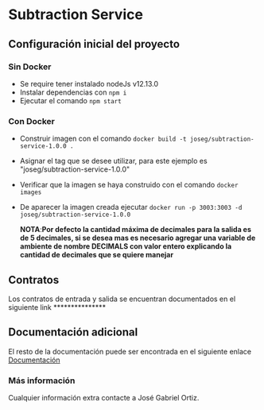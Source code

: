 
# Subtraction Service  
  
## Configuración inicial del proyecto  
  
### Sin Docker  
- Se require tener instalado nodeJs v12.13.0  
- Instalar dependencias con `npm i`  
- Ejecutar el comando `npm start`  
  
### Con Docker 

- Construir imagen con el comando `docker build -t joseg/subtraction-service-1.0.0 .`  
- Asignar el tag que se desee utilizar, para este ejemplo es "joseg/subtraction-service-1.0.0"  
- Verificar que la imagen se haya construido con el comando `docker images`  
- De aparecer la imagen creada ejecutar `docker run -p 3003:3003 -d joseg/subtraction-service-1.0.0`  
  
  **NOTA**:**Por defecto la cantidad máxima de decimales para la salida es de 5 decimales, si se desea mas es necesario agregar una variable de ambiente de nombre DECIMALS con valor entero explicando la cantidad de decimales que se quiere manejar**
  
## Contratos  
  
Los contratos de entrada y salida se encuentran documentados en el siguiente link   ***************  
  
  
## Documentación adicional  
  
El resto de la documentación puede ser encontrada en el siguiente enlace [Documentación](https://github.com/testJgSf/calculator-documentation)

  
### Más información  
Cualquier información extra contacte a José Gabriel Ortiz.